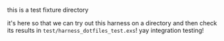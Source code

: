 this is a test fixture directory

it's here so that we can try out this harness on a directory and then check
its results in `test/harness_dotfiles_test.exs`! yay integration testing!
